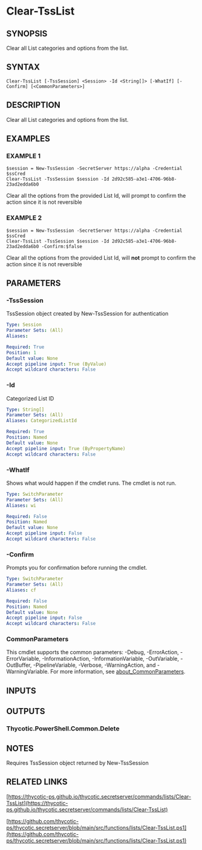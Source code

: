 # Clear-TssList

## SYNOPSIS
Clear all List categories and options from the list.

## SYNTAX

```
Clear-TssList [-TssSession] <Session> -Id <String[]> [-WhatIf] [-Confirm] [<CommonParameters>]
```

## DESCRIPTION
Clear all List categories and options from the list.

## EXAMPLES

### EXAMPLE 1
```
$session = New-TssSession -SecretServer https://alpha -Credential $ssCred
Clear-TssList -TssSession $session -Id 2d92c585-a3e1-4706-96b8-23ad2edda6b0
```

Clear all the options from the provided List Id, will prompt to confirm the action since it is not reversible

### EXAMPLE 2
```
$session = New-TssSession -SecretServer https://alpha -Credential $ssCred
Clear-TssList -TssSession $session -Id 2d92c585-a3e1-4706-96b8-23ad2edda6b0 -Confirm:$false
```

Clear all the options from the provided List Id, will **not** prompt to confirm the action since it is not reversible

## PARAMETERS

### -TssSession
TssSession object created by New-TssSession for authentication

```yaml
Type: Session
Parameter Sets: (All)
Aliases:

Required: True
Position: 1
Default value: None
Accept pipeline input: True (ByValue)
Accept wildcard characters: False
```

### -Id
Categorized List ID

```yaml
Type: String[]
Parameter Sets: (All)
Aliases: CategorizedListId

Required: True
Position: Named
Default value: None
Accept pipeline input: True (ByPropertyName)
Accept wildcard characters: False
```

### -WhatIf
Shows what would happen if the cmdlet runs.
The cmdlet is not run.

```yaml
Type: SwitchParameter
Parameter Sets: (All)
Aliases: wi

Required: False
Position: Named
Default value: None
Accept pipeline input: False
Accept wildcard characters: False
```

### -Confirm
Prompts you for confirmation before running the cmdlet.

```yaml
Type: SwitchParameter
Parameter Sets: (All)
Aliases: cf

Required: False
Position: Named
Default value: None
Accept pipeline input: False
Accept wildcard characters: False
```

### CommonParameters
This cmdlet supports the common parameters: -Debug, -ErrorAction, -ErrorVariable, -InformationAction, -InformationVariable, -OutVariable, -OutBuffer, -PipelineVariable, -Verbose, -WarningAction, and -WarningVariable. For more information, see [about_CommonParameters](http://go.microsoft.com/fwlink/?LinkID=113216).

## INPUTS

## OUTPUTS

### Thycotic.PowerShell.Common.Delete
## NOTES
Requires TssSession object returned by New-TssSession

## RELATED LINKS

[https://thycotic-ps.github.io/thycotic.secretserver/commands/lists/Clear-TssList](https://thycotic-ps.github.io/thycotic.secretserver/commands/lists/Clear-TssList)

[https://github.com/thycotic-ps/thycotic.secretserver/blob/main/src/functions/lists/Clear-TssList.ps1](https://github.com/thycotic-ps/thycotic.secretserver/blob/main/src/functions/lists/Clear-TssList.ps1)

